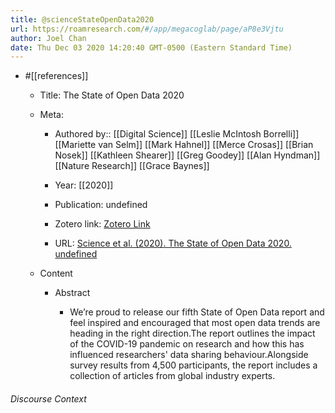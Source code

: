 ```yaml
---
title: @scienceStateOpenData2020
url: https://roamresearch.com/#/app/megacoglab/page/aP8e3Vjtu
author: Joel Chan
date: Thu Dec 03 2020 14:20:40 GMT-0500 (Eastern Standard Time)
---
```


- #[[references]]

    - Title: The State of Open Data 2020

    - Meta:

        - Authored by:: [[Digital Science]] [[Leslie McIntosh Borrelli]] [[Mariette van Selm]] [[Mark Hahnel]] [[Merce Crosas]] [[Brian Nosek]] [[Kathleen Shearer]] [[Greg Goodey]] [[Alan Hyndman]] [[Nature Research]] [[Grace Baynes]]

        - Year: [[2020]]

        - Publication: undefined

        - Zotero link: [Zotero Link](zotero://select/items/7_I6EQZRHJ)

        - URL: [Science et al. (2020). The State of Open Data 2020. undefined](/articles/report/The_State_of_Open_Data_2020/13227875/1)

    - Content

        - Abstract

            - We’re proud to release our fifth State of Open Data report and feel inspired and encouraged that most open data trends are heading in the right direction.The report outlines the impact of the COVID-19 pandemic on research and how this has influenced researchers' data sharing behaviour.Alongside survey results from 4,500 participants, the report includes a collection of articles from global industry experts.

###### Discourse Context


